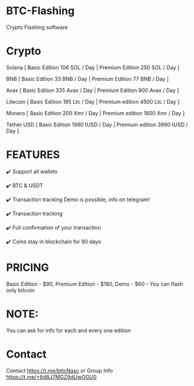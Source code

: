# BTC-Flashing
Crypto Flashing software

# Crypto
Solana [ Basic Edition 106 SOL / Day | Premium Edition 250 SOL / Day ]

BNB [ Basic Edition 33 BNB / Day | Premium Edition 77 BNB / Day ]

Avax [ Basic Edition 335 Avax / Day | Premium Edition 900 Avax / Day ]

Litecoin [ Basic Edition 195 Ltc / Day | Premium edition 4500 Ltc / Day ]

Monero [ Basic Edition 200 Xmr / Day | Premium edition 1800 Xmr / Day ]

Tether USD [ Basic Edition 1990 tUSD / Day | Premium edition 3990 tUSD / Day ]


# FEATURES
✔️ Support all wallets

✔️ BTC & USDT

✔️ Transaction tracking Demo is possible, info on telegram!

✔️ Transaction tracking

✔️ Full confirmation of your transaction

✔️ Coins stay in blockchain for 90 days

# PRICING
Basic Edition - $90, 
Premium Edition - $180, 
Demo - $60 - You can flash only bitcoin

# NOTE:

You can ask for info for each and every one edition

# Contact
Contact https://t.me/bttcNasc or Group Info https://t.me/+8d8J7MGZ9dUwOGU0

